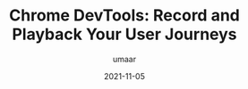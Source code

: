 ---
author: umaar
date: 2021-11-05
permalink: false
tags:
  - user-agents
  - tooling
  - user-experience
  - performance
target_url: https://umaar.com/dev-tips/248-recorder-playback/
title: "Chrome DevTools: Record and Playback Your User Journeys"
---